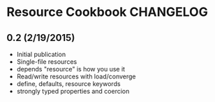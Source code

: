Resource Cookbook CHANGELOG
===========================

0.2 (2/19/2015)
---------------

- Initial publication
- Single-file resources
- depends "resource" is how you use it
- Read/write resources with load/converge
- define, defaults, resource keywords
- strongly typed properties and coercion
